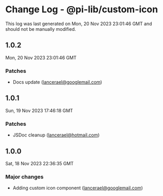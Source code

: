 # Change Log - @pi-lib/custom-icon

This log was last generated on Mon, 20 Nov 2023 23:01:46 GMT and should not be manually modified.

<!-- Start content -->

## 1.0.2

Mon, 20 Nov 2023 23:01:46 GMT

### Patches

- Docs update (lancerael@googlemail.com)

## 1.0.1

Sun, 19 Nov 2023 17:46:18 GMT

### Patches

- JSDoc cleanup (lancerael@hotmail.com)

## 1.0.0

Sat, 18 Nov 2023 22:36:35 GMT

### Major changes

- Adding custom icon component (lancerael@googlemail.com)
